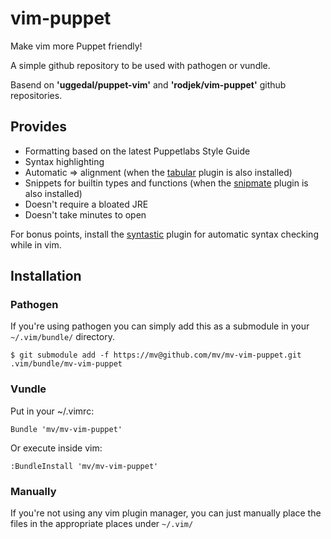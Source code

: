 vim-puppet
==========

Make vim more Puppet friendly!

A simple github repository to be used with pathogen or vundle.

Basend on __'uggedal/puppet-vim'__ and __'rodjek/vim-puppet'__ github repositories.


## Provides


  * Formatting based on the latest Puppetlabs Style Guide
  * Syntax highlighting
  * Automatic => alignment (when the
    [tabular](https://github.com/godlygeek/tabular) plugin is also installed)
  * Snippets for builtin types and functions (when the
    [snipmate](https://github.com/garbas/vim-snipmate.vim) plugin is also
    installed)
  * Doesn't require a bloated JRE
  * Doesn't take minutes to open

For bonus points, install the
[syntastic](https://github.com/scrooloose/syntastic) plugin for automatic
syntax checking while in vim.

## Installation


### Pathogen

If you're using pathogen you can simply add this as a submodule in your `~/.vim/bundle/` directory.

    $ git submodule add -f https://mv@github.com/mv/mv-vim-puppet.git .vim/bundle/mv-vim-puppet


### Vundle

Put in your ~/.vimrc:

    Bundle 'mv/mv-vim-puppet'

Or execute inside vim:

    :BundleInstall 'mv/mv-vim-puppet'


### Manually

If you're not using any vim plugin manager, you can just manually place the files in the appropriate places under `~/.vim/`

